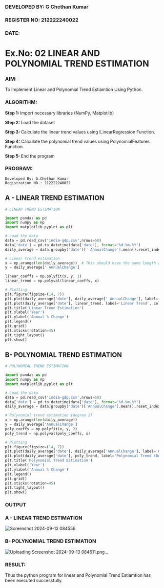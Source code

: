### DEVELOPED BY: G Chethan Kumar
### REGISTER NO: 212222240022
### DATE:

# Ex.No: 02 LINEAR AND POLYNOMIAL TREND ESTIMATION
### AIM:
To Implement Linear and Polynomial Trend Estiamtion Using Python.

### ALGORITHM:

**Step 1:** Import necessary libraries (NumPy, Matplotlib)

**Step 2:** Load the dataset

**Step 3:** Calculate the linear trend values using lLinearRegression Function.

**Step 4:** Calculate the polynomial trend values using PolynomialFeatures Function.

**Step 5:** End the program

### PROGRAM:
```
Developed By: G.Chethan Kumar
Registration NO.: 212222240022
```

## A - LINEAR TREND ESTIMATION

```python
# LINEAR TREND ESTIMATION

import pandas as pd
import numpy as np
import matplotlib.pyplot as plt

# Load the data
data = pd.read_csv('india-gdp.csv',nrows=50)
data['date'] = pd.to_datetime(data['date'], format='%d-%m-%Y')
daily_average = data.groupby('date')[' AnnualChange'].mean().reset_index()

# Linear trend estimation
x = np.arange(len(daily_average))  # This should have the same length as daily_average['Revenue']
y = daily_average[' AnnualChange']

linear_coeffs = np.polyfit(x, y, 1)
linear_trend = np.polyval(linear_coeffs, x)

# Plotting
plt.figure(figsize=(14, 7))
plt.plot(daily_average['date'], daily_average[' AnnualChange'], label='Original Data', marker='o')
plt.plot(daily_average['date'], linear_trend, label='Linear Trend', color='red')
plt.title('Linear Trend Estimation')
plt.xlabel('Year')
plt.ylabel('Annual % Change')
plt.legend()
plt.grid()
plt.xticks(rotation=45)
plt.tight_layout()
plt.show()
```

## B- POLYNOMIAL TREND ESTIMATION
```python
# POLYNOMIAL TREND ESTIMATION

import pandas as pd
import numpy as np
import matplotlib.pyplot as plt

# Load the data
data = pd.read_csv('india-gdp.csv',nrows=50)
data['date'] = pd.to_datetime(data['date'], format='%d-%m-%Y')
daily_average = data.groupby('date')['AnnualChange'].mean().reset_index()

# Polynomial trend estimation (degree 2)
x = np.arange(len(daily_average))
y = daily_average['AnnualChange']
poly_coeffs = np.polyfit(x, y, 2)
poly_trend = np.polyval(poly_coeffs, x)

# Plotting
plt.figure(figsize=(14, 7))
plt.plot(daily_average['date'], daily_average['AnnualChange'], label='Original Data', marker='o')
plt.plot(daily_average['date'], poly_trend, label='Polynomial Trend (Degree 2)', color='green')
plt.title('Polynomial Trend Estimation')
plt.xlabel('Year')
plt.ylabel('Annual % Change')
plt.legend()
plt.grid()
plt.xticks(rotation=45)
plt.tight_layout()
plt.show()
```
### OUTPUT


### A - LINEAR TREND ESTIMATION

![Screenshot 2024-09-13 084556](https://github.com/user-attachments/assets/7c637e18-4a58-4210-abc1-21643987e70e)

### B- POLYNOMIAL TREND ESTIMATION

![Uploading Screenshot 2024-09-13 084611.png…]()

### RESULT:
Thus the python program for linear and Polynomial Trend Estiamtion has been executed successfully.
